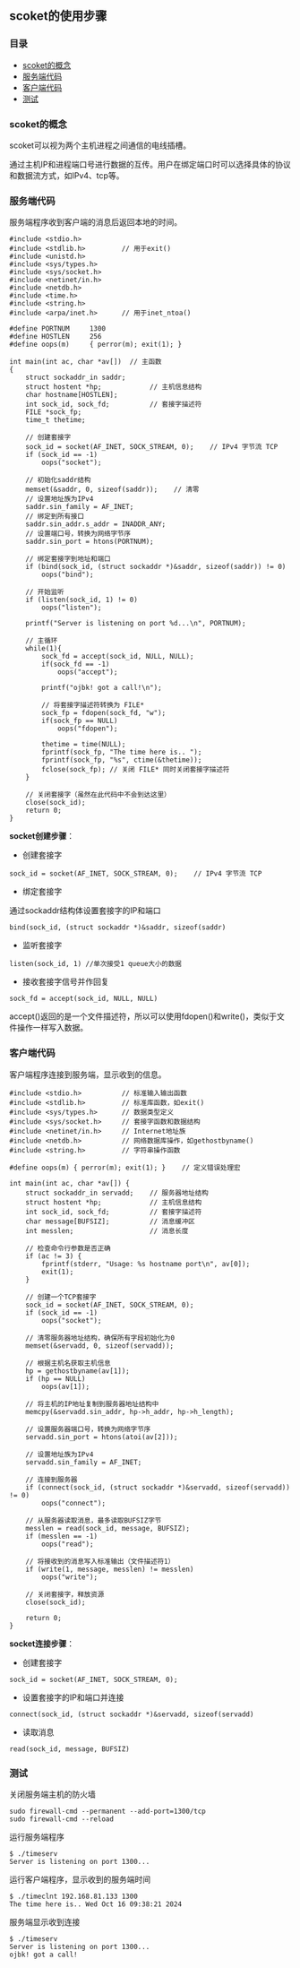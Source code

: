## scoket的使用步骤

### 目录
- [scoket的概念](#scoket的概念)
- [服务端代码](#服务端代码)
- [客户端代码](#客户端代码)
- [测试](#测试)
### scoket的概念

scoket可以视为两个主机进程之间通信的电线插槽。

通过主机IP和进程端口号进行数据的互传。用户在绑定端口时可以选择具体的协议和数据流方式，如IPv4、tcp等。

### 服务端代码

服务端程序收到客户端的消息后返回本地的时间。

```
#include <stdio.h>
#include <stdlib.h>         // 用于exit()
#include <unistd.h>
#include <sys/types.h>
#include <sys/socket.h>
#include <netinet/in.h>
#include <netdb.h>
#include <time.h>
#include <string.h>
#include <arpa/inet.h>      // 用于inet_ntoa()

#define PORTNUM     1300
#define HOSTLEN     256
#define oops(m)     { perror(m); exit(1); }

int main(int ac, char *av[])  // 主函数
{
    struct sockaddr_in saddr;    
    struct hostent *hp;            // 主机信息结构
    char hostname[HOSTLEN];
    int sock_id, sock_fd;          // 套接字描述符
    FILE *sock_fp;                 
    time_t thetime;

    // 创建套接字
    sock_id = socket(AF_INET, SOCK_STREAM, 0);    // IPv4 字节流 TCP
    if (sock_id == -1)
        oops("socket");

    // 初始化saddr结构
    memset(&saddr, 0, sizeof(saddr));    // 清零
    // 设置地址族为IPv4
    saddr.sin_family = AF_INET;
    // 绑定到所有接口
    saddr.sin_addr.s_addr = INADDR_ANY;
    // 设置端口号，转换为网络字节序
    saddr.sin_port = htons(PORTNUM);

    // 绑定套接字到地址和端口
    if (bind(sock_id, (struct sockaddr *)&saddr, sizeof(saddr)) != 0)
        oops("bind");

    // 开始监听
    if (listen(sock_id, 1) != 0)
        oops("listen");

    printf("Server is listening on port %d...\n", PORTNUM);

    // 主循环
    while(1){
        sock_fd = accept(sock_id, NULL, NULL);
        if(sock_fd == -1)
            oops("accept");
        
        printf("ojbk! got a call!\n");
        
        // 将套接字描述符转换为 FILE*
        sock_fp = fdopen(sock_fd, "w");
        if(sock_fp == NULL)
            oops("fdopen");
        
        thetime = time(NULL);
        fprintf(sock_fp, "The time here is.. ");
        fprintf(sock_fp, "%s", ctime(&thetime));
        fclose(sock_fp); // 关闭 FILE* 同时关闭套接字描述符
    }

    // 关闭套接字（虽然在此代码中不会到达这里）
    close(sock_id);
    return 0;
}
```

__socket创建步骤__：

- 创建套接字

`sock_id = socket(AF_INET, SOCK_STREAM, 0);    // IPv4 字节流 TCP`

- 绑定套接字

通过sockaddr结构体设置套接字的IP和端口

`bind(sock_id, (struct sockaddr *)&saddr, sizeof(saddr)`
  
- 监听套接字

`listen(sock_id, 1) //单次接受1 queue大小的数据`

- 接收套接字信号并作回复

`sock_fd = accept(sock_id, NULL, NULL)`

accept()返回的是一个文件描述符，所以可以使用fdopen()和write()，类似于文件操作一样写入数据。

### 客户端代码

客户端程序连接到服务端，显示收到的信息。

```
#include <stdio.h>          // 标准输入输出函数
#include <stdlib.h>         // 标准库函数，如exit()
#include <sys/types.h>      // 数据类型定义
#include <sys/socket.h>     // 套接字函数和数据结构
#include <netinet/in.h>     // Internet地址族
#include <netdb.h>          // 网络数据库操作，如gethostbyname()
#include <string.h>         // 字符串操作函数

#define oops(m) { perror(m); exit(1); }    // 定义错误处理宏

int main(int ac, char *av[]) {
    struct sockaddr_in servadd;    // 服务器地址结构
    struct hostent *hp;            // 主机信息结构
    int sock_id, sock_fd;          // 套接字描述符
    char message[BUFSIZ];          // 消息缓冲区
    int messlen;                   // 消息长度

    // 检查命令行参数是否正确
    if (ac != 3) {
        fprintf(stderr, "Usage: %s hostname port\n", av[0]);
        exit(1);
    }

    // 创建一个TCP套接字
    sock_id = socket(AF_INET, SOCK_STREAM, 0);
    if (sock_id == -1)
        oops("socket");

    // 清零服务器地址结构，确保所有字段初始化为0
    memset(&servadd, 0, sizeof(servadd));

    // 根据主机名获取主机信息
    hp = gethostbyname(av[1]);
    if (hp == NULL)
        oops(av[1]);

    // 将主机的IP地址复制到服务器地址结构中
    memcpy(&servadd.sin_addr, hp->h_addr, hp->h_length);

    // 设置服务器端口号，转换为网络字节序
    servadd.sin_port = htons(atoi(av[2]));

    // 设置地址族为IPv4
    servadd.sin_family = AF_INET;

    // 连接到服务器
    if (connect(sock_id, (struct sockaddr *)&servadd, sizeof(servadd)) != 0)
        oops("connect");

    // 从服务器读取消息，最多读取BUFSIZ字节
    messlen = read(sock_id, message, BUFSIZ);
    if (messlen == -1)
        oops("read");

    // 将接收到的消息写入标准输出（文件描述符1）
    if (write(1, message, messlen) != messlen)
        oops("write");

    // 关闭套接字，释放资源
    close(sock_id);

    return 0;
}
```

__socket连接步骤__：

- 创建套接字

`sock_id = socket(AF_INET, SOCK_STREAM, 0);`

- 设置套接字的IP和端口并连接

`connect(sock_id, (struct sockaddr *)&servadd, sizeof(servadd)`

- 读取消息

`read(sock_id, message, BUFSIZ)`

### 测试

关闭服务端主机的防火墙
```
sudo firewall-cmd --permanent --add-port=1300/tcp
sudo firewall-cmd --reload
```

运行服务端程序
```
$ ./timeserv 
Server is listening on port 1300...
```
运行客户端程序，显示收到的服务端时间
```
$ ./timeclnt 192.168.81.133 1300
The time here is.. Wed Oct 16 09:38:21 2024
```
服务端显示收到连接
```
$ ./timeserv 
Server is listening on port 1300...
ojbk! got a call!
```
